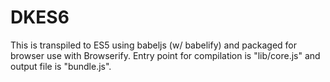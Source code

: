 # DKES6
This is transpiled to ES5 using babeljs (w/ babelify) and packaged for browser use with Browserify.
Entry point for compilation is "lib/core.js" and output file is "bundle.js".
